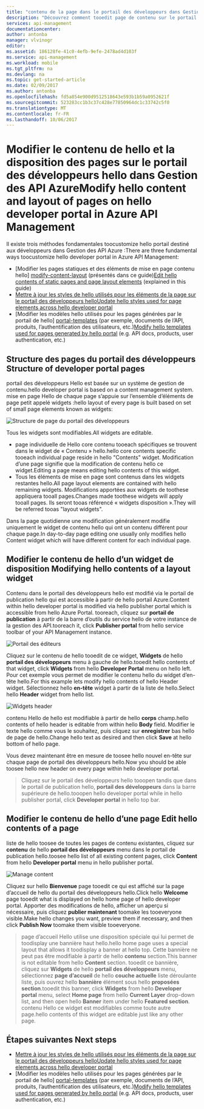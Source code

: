 ```yaml
---
title: "contenu de la page dans le portail des développeurs dans Gestion des API Azure hello aaaModify | Documents Microsoft"
description: "Découvrez comment tooedit page de contenu sur le portail des développeurs dans Gestion des API Azure hello."
services: api-management
documentationcenter: 
author: antonba
manager: vlvinogr
editor: 
ms.assetid: 186128fe-41c0-4efb-9efe-2478ad4d103f
ms.service: api-management
ms.workload: mobile
ms.tgt_pltfrm: na
ms.devlang: na
ms.topic: get-started-article
ms.date: 02/09/2017
ms.author: antonba
ms.openlocfilehash: fd5a854e900d9512518643e593b1b59a0952621f
ms.sourcegitcommit: 523283cc1b3c37c428e77850964dc1c33742c5f0
ms.translationtype: MT
ms.contentlocale: fr-FR
ms.lasthandoff: 10/06/2017
---
```

# <a name="modify-hello-content-and-layout-of-pages-on-hello-developer-portal-in-azure-api-management"></a><span data-ttu-id="d563b-103">Modifier le contenu de hello et la disposition des pages sur le portail des développeurs hello dans Gestion des API Azure</span><span class="sxs-lookup"><span data-stu-id="d563b-103">Modify hello content and layout of pages on hello developer portal in Azure API Management</span></span>
<span data-ttu-id="d563b-104">Il existe trois méthodes fondamentales toocustomize hello portail destiné aux développeurs dans Gestion des API Azure :</span><span class="sxs-lookup"><span data-stu-id="d563b-104">There are three fundamental ways toocustomize hello developer portal in Azure API Management:</span></span>

* <span data-ttu-id="d563b-105">[Modifier les pages statiques et des éléments de mise en page contenu hello] [ modify-content-layout] (présentés dans ce guide)</span><span class="sxs-lookup"><span data-stu-id="d563b-105">[Edit hello contents of static pages and page layout elements][modify-content-layout] (explained in this guide)</span></span>
* <span data-ttu-id="d563b-106">[Mettre à jour les styles de hello utilisés pour les éléments de la page sur le portail des développeurs hello][customize-styles]</span><span class="sxs-lookup"><span data-stu-id="d563b-106">[Update hello styles used for page elements across hello developer portal][customize-styles]</span></span>
* <span data-ttu-id="d563b-107">[Modifier les modèles hello utilisés pour les pages générées par le portail de hello] [ portal-templates] (par exemple, documents de l’API, produits, l’authentification des utilisateurs, etc.)</span><span class="sxs-lookup"><span data-stu-id="d563b-107">[Modify hello templates used for pages generated by hello portal][portal-templates] (e.g. API docs, products, user authentication, etc.)</span></span>

## <span data-ttu-id="d563b-108"><a name="page-structure"></a>Structure des pages du portail des développeurs</span><span class="sxs-lookup"><span data-stu-id="d563b-108"><a name="page-structure"> </a>Structure of developer portal pages</span></span>

<span data-ttu-id="d563b-109">portail des développeurs Hello est basée sur un système de gestion de contenu.</span><span class="sxs-lookup"><span data-stu-id="d563b-109">hello developer portal is based on a content management system.</span></span> <span data-ttu-id="d563b-110">mise en page Hello de chaque page s’appuie sur l’ensemble d’éléments de page petit appelé widgets :</span><span class="sxs-lookup"><span data-stu-id="d563b-110">hello layout of every page is built based on set of small page elements known as widgets:</span></span>

![Structure de page du portail des développeurs][api-management-customization-widget-structure]

<span data-ttu-id="d563b-112">Tous les widgets sont modifiables.</span><span class="sxs-lookup"><span data-stu-id="d563b-112">All widgets are editable.</span></span> 
* <span data-ttu-id="d563b-113">page individuelle de Hello core contenu tooeach spécifiques se trouvent dans le widget de « Contenu » hello.</span><span class="sxs-lookup"><span data-stu-id="d563b-113">hello core contents specific tooeach individual page reside in hello "Contents" widget.</span></span> <span data-ttu-id="d563b-114">Modification d’une page signifie que la modification de contenu hello ce widget.</span><span class="sxs-lookup"><span data-stu-id="d563b-114">Editing a page means editing hello contents of this widget.</span></span>
* <span data-ttu-id="d563b-115">Tous les éléments de mise en page sont contenus dans les widgets restantes hello.</span><span class="sxs-lookup"><span data-stu-id="d563b-115">All page layout elements are contained with hello remaining widgets.</span></span> <span data-ttu-id="d563b-116">Modifications apportées aux widgets de toothese appliquera tooall pages.</span><span class="sxs-lookup"><span data-stu-id="d563b-116">Changes made toothese widgets will apply tooall pages.</span></span> <span data-ttu-id="d563b-117">Ils seront tooas référencé « widgets disposition ».</span><span class="sxs-lookup"><span data-stu-id="d563b-117">They will be referred tooas "layout widgets".</span></span>

<span data-ttu-id="d563b-118">Dans la page quotidienne une modification généralement modifie uniquement le widget de contenu hello qui ont un contenu différent pour chaque page.</span><span class="sxs-lookup"><span data-stu-id="d563b-118">In day-to-day page editing one usually only modifies hello Content widget which will have different content for each individual page.</span></span>

## <span data-ttu-id="d563b-119"><a name="modify-layout-widget"></a>Modifier le contenu de hello d’un widget de disposition</span><span class="sxs-lookup"><span data-stu-id="d563b-119"><a name="modify-layout-widget"> </a>Modifying hello contents of a layout widget</span></span>

<span data-ttu-id="d563b-120">Contenu dans le portail des développeurs hello est modifié via le portail de publication hello qui est accessible à partir de hello portail Azure.</span><span class="sxs-lookup"><span data-stu-id="d563b-120">Content within hello developer portal is modified via hello publisher portal which is accessible from hello Azure Portal.</span></span> <span data-ttu-id="d563b-121">tooreach, cliquez sur **portail de publication** à partir de la barre d’outils du service hello de votre instance de la gestion des API.</span><span class="sxs-lookup"><span data-stu-id="d563b-121">tooreach it, click **Publisher portal** from hello service toolbar of your API Management instance.</span></span>

![Portail des éditeurs][api-management-management-console]

<span data-ttu-id="d563b-123">Cliquez sur le contenu de hello tooedit de ce widget, **Widgets** de hello **portail des développeurs** menu à gauche de hello.</span><span class="sxs-lookup"><span data-stu-id="d563b-123">tooedit hello contents of that widget, click **Widgets** from hello **Developer Portal** menu on hello left.</span></span> <span data-ttu-id="d563b-124">Pour cet exemple vous permet de modifier le contenu hello du widget d’en-tête hello.</span><span class="sxs-lookup"><span data-stu-id="d563b-124">For this example lets modify hello contents of hello Header widget.</span></span> <span data-ttu-id="d563b-125">Sélectionnez hello **en-tête** widget à partir de la liste de hello.</span><span class="sxs-lookup"><span data-stu-id="d563b-125">Select hello **Header** widget from hello list.</span></span>

![Widgets header][api-management-widgets-header]

<span data-ttu-id="d563b-127">contenu Hello de hello est modifiable à partir de hello **corps** champ.</span><span class="sxs-lookup"><span data-stu-id="d563b-127">hello contents of hello header is editable from within hello **Body** field.</span></span> <span data-ttu-id="d563b-128">Modifier le texte hello comme vous le souhaitez, puis cliquez sur **enregistrer** bas hello de page de hello.</span><span class="sxs-lookup"><span data-stu-id="d563b-128">Change hello text as desired and then click **Save** at hello bottom of hello page.</span></span>

<span data-ttu-id="d563b-129">Vous devez maintenant être en mesure de toosee hello nouvel en-tête sur chaque page de portail des développeurs hello.</span><span class="sxs-lookup"><span data-stu-id="d563b-129">Now you should be able toosee hello new header on every page within hello developer portal.</span></span>

> <span data-ttu-id="d563b-130">Cliquez sur le portail des développeurs hello tooopen tandis que dans le portail de publication hello, **portail des développeurs** dans la barre supérieure de hello.</span><span class="sxs-lookup"><span data-stu-id="d563b-130">tooopen hello developer portal while in hello publisher portal, click **Developer portal** in hello top bar.</span></span>
> 
> 

## <span data-ttu-id="d563b-131"><a name="edit-page-contents"></a>Modifier le contenu de hello d’une page</span><span class="sxs-lookup"><span data-stu-id="d563b-131"><a name="edit-page-contents"> </a>Edit hello contents of a page</span></span>

<span data-ttu-id="d563b-132">liste de hello toosee de toutes les pages de contenu existantes, cliquez sur **contenu** de hello **portail des développeurs** menu dans le portail de publication hello.</span><span class="sxs-lookup"><span data-stu-id="d563b-132">toosee hello list of all existing content pages, click **Content** from hello **Developer portal** menu in hello publisher portal.</span></span>

![Manage content][api-management-customization-manage-content]

<span data-ttu-id="d563b-134">Cliquez sur hello **Bienvenue** page tooedit ce qui est affiché sur la page d’accueil de hello du portail des développeurs hello.</span><span class="sxs-lookup"><span data-stu-id="d563b-134">Click hello **Welcome** page tooedit what is displayed on hello home page of hello developer portal.</span></span> <span data-ttu-id="d563b-135">Apporter des modifications de hello, afficher un aperçu si nécessaire, puis cliquez **publier maintenant** toomake les tooeveryone visible.</span><span class="sxs-lookup"><span data-stu-id="d563b-135">Make hello changes you want, preview them if necessary, and then click **Publish Now** toomake them visible tooeveryone.</span></span>

> <span data-ttu-id="d563b-136">page d’accueil Hello utilise une disposition spéciale qui lui permet de toodisplay une bannière haut hello.</span><span class="sxs-lookup"><span data-stu-id="d563b-136">hello home page uses a special layout that allows it toodisplay a banner at hello top.</span></span> <span data-ttu-id="d563b-137">Cette bannière ne peut pas être modifiable à partir de hello **contenu** section.</span><span class="sxs-lookup"><span data-stu-id="d563b-137">This banner is not editable from hello **Content** section.</span></span> <span data-ttu-id="d563b-138">tooedit ce bannière, cliquez sur **Widgets** de hello **portail des développeurs** menu, sélectionnez **page d’accueil** de hello **couche actuelle** liste déroulante liste, puis ouvrez hello **bannière** élément sous hello **proposées section**.</span><span class="sxs-lookup"><span data-stu-id="d563b-138">tooedit this banner, click **Widgets** from hello **Developer portal** menu, select **Home page** from hello **Current Layer** drop-down list, and then open hello **Banner** item under hello **Featured section**.</span></span> <span data-ttu-id="d563b-139">contenu Hello ce widget est modifiables comme toute autre page.</span><span class="sxs-lookup"><span data-stu-id="d563b-139">hello contents of this widget are editable just like any other page.</span></span>
> 
> 

## <span data-ttu-id="d563b-140"><a name="next-steps"></a>Étapes suivantes</span><span class="sxs-lookup"><span data-stu-id="d563b-140"><a name="next-steps"> </a>Next steps</span></span>
* <span data-ttu-id="d563b-141">[Mettre à jour les styles de hello utilisés pour les éléments de la page sur le portail des développeurs hello][customize-styles]</span><span class="sxs-lookup"><span data-stu-id="d563b-141">[Update hello styles used for page elements across hello developer portal][customize-styles]</span></span>
* <span data-ttu-id="d563b-142">[Modifier les modèles hello utilisés pour les pages générées par le portail de hello] [ portal-templates] (par exemple, documents de l’API, produits, l’authentification des utilisateurs, etc.)</span><span class="sxs-lookup"><span data-stu-id="d563b-142">[Modify hello templates used for pages generated by hello portal][portal-templates] (e.g. API docs, products, user authentication, etc.)</span></span>

[Structure of developer portal pages]: #page-structure
[Modifying hello contents of a layout widget]: #modify-layout-widget
[Edit hello contents of a page]: #edit-page-contents
[Next steps]: #next-steps

[modify-content-layout]: api-management-modify-content-layout.md
[customize-styles]: api-management-customize-styles.md
[portal-templates]: api-management-developer-portal-templates.md

[api-management-customization-widget-structure]: ./media/api-management-modify-content-layout/portal-widget-structure.png
[api-management-management-console]: ./media/api-management-modify-content-layout/api-management-management-console.png
[api-management-widgets-header]: ./media/api-management-modify-content-layout/api-management-widgets-header.png
[api-management-customization-manage-content]: ./media/api-management-modify-content-layout/api-management-customization-manage-content.png
